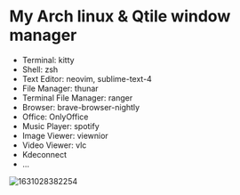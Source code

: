 # My Arch linux & Qtile window manager
- Terminal: kitty
- Shell: zsh
- Text Editor: neovim, sublime-text-4
- File Manager: thunar
- Terminal File Manager: ranger
- Browser: brave-browser-nightly
- Office: OnlyOffice
- Music Player: spotify
- Image Viewer: viewnior
- Video Viewer: vlc
- Kdeconnect
- ...

![1631028382254](https://user-images.githubusercontent.com/89382043/132371377-a0c82ff6-c2d5-4067-acea-c667034d195f.jpg)

